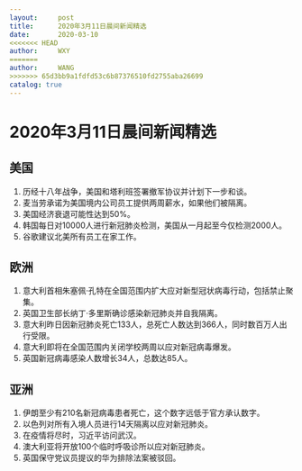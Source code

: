 ```yaml
---
layout:     post
title:      2020年3月11日晨间新闻精选
date:       2020-03-10
<<<<<<< HEAD
author:     WXY
=======
author:     WANG
>>>>>>> 65d3bb9a1fdfd53c6b87376510fd2755aba26699
catalog: true
---
```


# 2020年3月11日晨间新闻精选

## 美国
1. 历经十八年战争，美国和塔利班签署撤军协议并计划下一步和谈。
2. 麦当劳承诺为美国境内公司员工提供两周薪水，如果他们被隔离。
3. 美国经济衰退可能性达到50%。
4. 韩国每日对10000人进行新冠肺炎检测，美国从一月起至今仅检测2000人。
5. 谷歌建议北美所有员工在家工作。

## 欧洲
1. 意大利首相朱塞佩·孔特在全国范围内扩大应对新型冠状病毒行动，包括禁止聚集。    
2. 英国卫生部长纳丁·多里斯确诊感染新冠肺炎并自我隔离。
3. 意大利昨日因新冠肺炎死亡133人，总死亡人数达到366人，同时数百万人出行受限。
4. 意大利即将在全国范围内关闭学校两周以应对新冠病毒爆发。
5. 英国新冠病毒感染人数增长34人，总数达85人。

## 亚洲
1. 伊朗至少有210名新冠病毒患者死亡，这个数字远低于官方承认数字。
2. 以色列对所有入境人员进行14天隔离以应对新冠肺炎。
3. 在疫情将尽时，习近平访问武汉。
4. 澳大利亚将开放100个临时呼吸诊所以应对新冠肺炎。
5. 英国保守党议员提议的华为排除法案被驳回。
